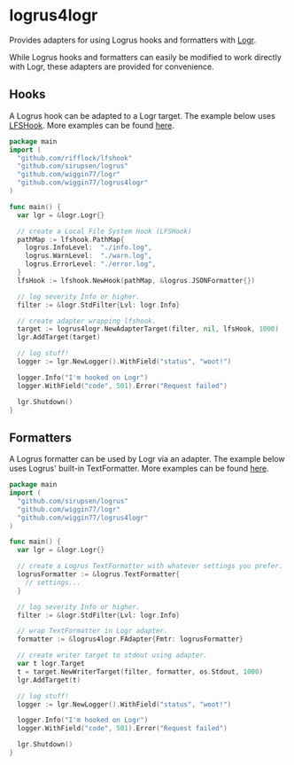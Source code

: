 # logrus4logr

Provides adapters for using Logrus hooks and formatters with [Logr](https://github.com/wiggin77/logr).

While Logrus hooks and formatters can easily be modified to work directly with Logr, these adapters are provided for convenience.

## Hooks

A Logrus hook can be adapted to a Logr target. The example below uses [LFSHook](https://github.com/rifflock/lfshook).
More examples can be found [here](./test/cmd).

```go
package main
import (
  "github.com/rifflock/lfshook"
  "github.com/sirupsen/logrus"
  "github.com/wiggin77/logr"
  "github.com/wiggin77/logrus4logr"
)

func main() {
  var lgr = &logr.Logr{}

  // create a Local File System Hook (LFSHook)
  pathMap := lfshook.PathMap{
    logrus.InfoLevel:  "./info.log",
    logrus.WarnLevel:  "./warn.log",
    logrus.ErrorLevel: "./error.log",
  }
  lfsHook := lfshook.NewHook(pathMap, &logrus.JSONFormatter{})

  // log severity Info or higher.
  filter := &logr.StdFilter{Lvl: logr.Info}

  // create adapter wrapping lfshook.
  target := logrus4logr.NewAdapterTarget(filter, nil, lfsHook, 1000)
  lgr.AddTarget(target)

  // log stuff!
  logger := lgr.NewLogger().WithField("status", "woot!")

  logger.Info("I'm hooked on Logr")
  logger.WithField("code", 501).Error("Request failed")

  lgr.Shutdown()
}
```

## Formatters

A Logrus formatter can be used by Logr via an adapter. The example below uses Logrus' built-in TextFormatter.
More examples can be found [here](./test/cmd).

```go
package main
import (
  "github.com/sirupsen/logrus"
  "github.com/wiggin77/logr"
  "github.com/wiggin77/logrus4logr"
)

func main() {
  var lgr = &logr.Logr{}

  // create a Logrus TextFormatter with whatever settings you prefer.
  logrusFormatter := &logrus.TextFormatter{
    // settings...
  }

  // log severity Info or higher.
  filter := &logr.StdFilter{Lvl: logr.Info}

  // wrap TextFormatter in Logr adapter.
  formatter := &logrus4logr.FAdapter{Fmtr: logrusFormatter}

  // create writer target to stdout using adapter.
  var t logr.Target
  t = target.NewWriterTarget(filter, formatter, os.Stdout, 1000)
  lgr.AddTarget(t)

  // log stuff!
  logger := lgr.NewLogger().WithField("status", "woot!")

  logger.Info("I'm hooked on Logr")
  logger.WithField("code", 501).Error("Request failed")

  lgr.Shutdown()
}
```
